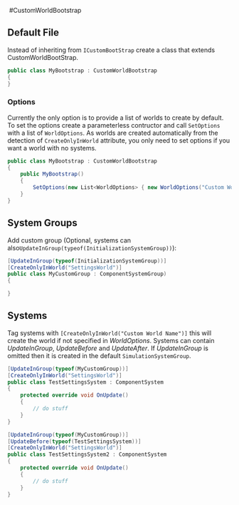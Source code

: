 ﻿﻿#CustomWorldBootstrap## Default FileInstead of inheriting from `ICustomBootStrap` create a class that extends CustomWorldBootStrap.```csharppublic class MyBootstrap : CustomWorldBootstrap{}```### OptionsCurrently the only option is to provide a list of worlds to create by default. To set the options create a parameterless contructor and call `SetOptions` with a list of `WorldOptions`.As worlds are created automatically from the detection of `CreateOnlyInWorld` attribute, you only need to set options if you want a world with no systems.```csharppublic class MyBootstrap : CustomWorldBootstrap{    public MyBootstrap()    {        SetOptions(new List<WorldOptions> { new WorldOptions("Custom World Name") });    }}```## System GroupsAdd custom group (Optional, systems can also`UpdateInGroup(typeof(InitializationSystemGroup))`):```csharp[UpdateInGroup(typeof(InitializationSystemGroup))][CreateOnlyInWorld("SettingsWorld")]public class MyCustomGroup : ComponentSystemGroup){}```## SystemsTag systems with `[CreateOnlyInWorld("Custom World Name")]` this will create the world if not specified in *WorldOptions*.Systems can contain *UpdateInGroup*, *UpdateBefore* and *UpdateAfter*.If *UpdateInGroup* is omitted then it is created in the default `SimulationSystemGroup`.```csharp[UpdateInGroup(typeof(MyCustomGroup))][CreateOnlyInWorld("SettingsWorld")]public class TestSettingsSystem : ComponentSystem{    protected override void OnUpdate()    {        // do stuff    }}[UpdateInGroup(typeof(MyCustomGroup))][UpdateBefore(typeof(TestSettingsSystem))][CreateOnlyInWorld("SettingsWorld")]public class TestSettingsSystem2 : ComponentSystem{    protected override void OnUpdate()    {        // do stuff    }}```